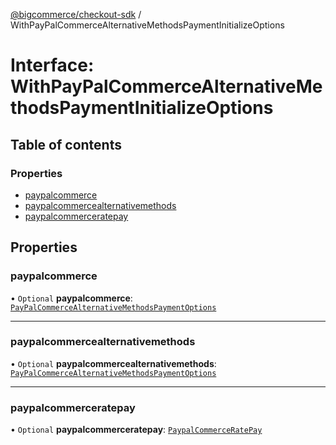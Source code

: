 [@bigcommerce/checkout-sdk](../README.md) / WithPayPalCommerceAlternativeMethodsPaymentInitializeOptions

# Interface: WithPayPalCommerceAlternativeMethodsPaymentInitializeOptions

## Table of contents

### Properties

- [paypalcommerce](WithPayPalCommerceAlternativeMethodsPaymentInitializeOptions.md#paypalcommerce)
- [paypalcommercealternativemethods](WithPayPalCommerceAlternativeMethodsPaymentInitializeOptions.md#paypalcommercealternativemethods)
- [paypalcommerceratepay](WithPayPalCommerceAlternativeMethodsPaymentInitializeOptions.md#paypalcommerceratepay)

## Properties

### paypalcommerce

• `Optional` **paypalcommerce**: [`PayPalCommerceAlternativeMethodsPaymentOptions`](PayPalCommerceAlternativeMethodsPaymentOptions.md)

___

### paypalcommercealternativemethods

• `Optional` **paypalcommercealternativemethods**: [`PayPalCommerceAlternativeMethodsPaymentOptions`](PayPalCommerceAlternativeMethodsPaymentOptions.md)

___

### paypalcommerceratepay

• `Optional` **paypalcommerceratepay**: [`PaypalCommerceRatePay`](PaypalCommerceRatePay.md)
